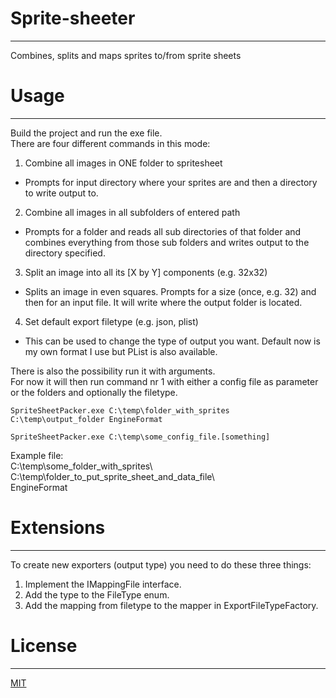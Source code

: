 # Sprite-sheeter  
------  
Combines, splits and maps sprites to/from sprite sheets

# Usage  
------  
Build the project and run the exe file.  
There are four different commands in this mode:  
1. Combine all images in ONE folder to spritesheet
  * Prompts for input directory where your sprites are and then a directory to write output to.
2. Combine all images in all subfolders of entered path
  * Prompts for a folder and reads all sub directories of that folder and combines everything from those sub folders and writes output to the directory specified.
3. Split an image into all its [X by Y] components (e.g. 32x32)
  * Splits an image in even squares. Prompts for a size (once, e.g. 32) and then for an input file. It will write where the output folder is located.
4. Set default export filetype (e.g. json, plist)
  * This can be used to change the type of output you want. Default now is my own format I use but PList is also available.
  
There is also the possibility run it with arguments.  
For now it will then run command nr 1 with either a config file as parameter or the folders and optionally the filetype.  

```
SpriteSheetPacker.exe C:\temp\folder_with_sprites C:\temp\output_folder EngineFormat
```

```
SpriteSheetPacker.exe C:\temp\some_config_file.[something]
```

Example file:  
C:\temp\some_folder_with_sprites\  
C:\temp\folder_to_put_sprite_sheet_and_data_file\  
EngineFormat  

# Extensions  
------
To create new exporters (output type) you need to do these three things:

1. Implement the IMappingFile interface.
2. Add the type to the FileType enum.
3. Add the mapping from filetype to the mapper in ExportFileTypeFactory.

# License  
------  
[MIT](https://github.com/koniin/Sprite-sheeter/blob/master/LICENSE)

